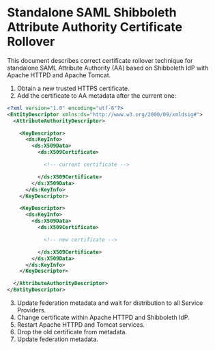 # Standalone SAML Shibboleth Attribute Authority Certificate Rollover

This document describes correct certificate rollover technique for standalone SAML Attribute Authority (AA) based on Shibboleth IdP with Apache HTTPD and Apache Tomcat.

1. Obtain a new trusted HTTPS certificate.
2. Add the certificate to AA metadata after the current one:

```xml
<?xml version="1.0" encoding="utf-8"?>
<EntityDescriptor xmlns:ds="http://www.w3.org/2000/09/xmldsig#">
  <AttributeAuthorityDescriptor>

    <KeyDescriptor>
      <ds:KeyInfo>
        <ds:X509Data>
          <ds:X509Certificate>

            <!-- current certificate -->

          </ds:X509Certificate>
        </ds:X509Data>
      </ds:KeyInfo>
    </KeyDescriptor>

    <KeyDescriptor>
      <ds:KeyInfo>
        <ds:X509Data>
          <ds:X509Certificate>

            <!-- new certificate -->

          </ds:X509Certificate>
        </ds:X509Data>
      </ds:KeyInfo>
    </KeyDescriptor>

  </AttributeAuthorityDescriptor>
</EntityDescriptor>
```

3. Update federation metadata and wait for distribution to all Service Providers.
4. Change certificate within Apache HTTPD and Shibboleth IdP.
5. Restart Apache HTTPD and Tomcat services.
6. Drop the old certificate from metadata.
7. Update federation metadata.

